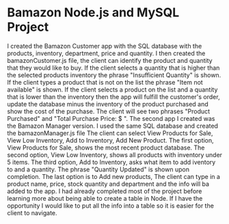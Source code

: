 # Bamazon Node.js and MySQL Project

I created the Bamazon Customer app with the SQL database with the products, inventory, department, price and quantity.
I then created the bamazonCustomer.js file, the client can identify the product and quantity that they would like to buy.
If the client selects a quantity that is higher than the selected products inventory the phrase "Insufficient Quantity"
is shown. If the client types a product that is not on the list the phrase "Item not available" is shown.
If the client selects a product on the list and a quantity that is lower than the inventory then the app will fulfill the 
customer's order, update the database minus the inventory of the product purchased and show the cost of the purchase.
The client will see two phrases "Product Purchased" and "Total Purchase Price: $ ".
The second app I created was the Bamazon Manager version. I used the same SQL database and created the bamazonManager.js file
The client can select View Products for Sale, View Low Inventory, Add to Inventory, Add New Product.
The first option, View Products for Sale, shows the most recent product database. 
The second option, View Low Inventory, shows all products with inventory under 5 items.
The third option, Add to Inventory, asks what item to add iventory to and a quantity. The phrase "Quantity Updated" is
shown upon completion. The last option is to Add new products, The client can type in a product name,
price, stock quantity and department and the info will ba added to the app. 
I had already completed most of the project before learning more about being able to create a table in Node.
If I have the opportunity I would like to put all the info into a table so it is easier for the client to navigate.
